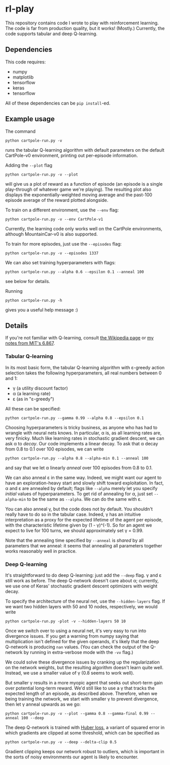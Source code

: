 # rl-play

This repository contains code I wrote to play with reinforcement learning.
The code is far from production quality, but it works! (Mostly.)
Currently, the code supports tabular and deep Q-learning.

## Dependencies

This code requires:
* numpy
* matplotlib
* tensorflow
* keras
* tensorflow

All of these dependencies can be `pip install`-ed.

## Example usage

The command
```
python cartpole-run.py -v
```
runs the tabular Q-learning algorithm with default parameters
on the default CartPole-v0 environment,
printing out per-episode information.

Adding the `--plot` flag
```
python cartpole-run.py -v --plot
```
will give us a plot of reward as a function of episode
(an episode is a single play-through of whatever game we're playing).
The resulting plot also displays
the exponentially-weighted moving average
and the past-100 episode average of the reward plotted alongside.

To train on a different environment,
use the `--env` flag:
```
python cartpole-run.py -v --env CartPole-v1
```
Currently, the learning code only works well on the CartPole environments,
although MountainCar-v0 is also supported.

To train for more episodes, just use the `--episodes` flag:
```
python cartpole-run.py -v --episodes 1337
```

We can also set training hyperparameters with flags:
```
python cartpole-run.py --alpha 0.6 --epsilon 0.1 --anneal 100
```
see below for details.

Running
```
python cartpole-run.py -h
```
gives you a useful help message :)

## Details

If you're not familiar with Q-learning,
consult [the Wikipedia page](https://en.wikipedia.org/wiki/Q-learning)
or [my notes from MIT's 6.867](http://web.mit.edu/txz/www/links.html).

### Tabular Q-learning

In its most basic form, the tabular Q-learning algorithm
with ε-greedy action selection
takes the following hyperparameters,
all real numbers between 0 and 1:
* γ (a utility discount factor)
* α (a learning rate)
* ε (as in "ε-greedy")

All these can be specified:
```
python cartpole-run.py --gamma 0.99 --alpha 0.8 --epsilon 0.1
```

Choosing hyperparameters is tricky business,
as anyone who has had to wrangle with neural nets knows.
In particular, α is, as all learning rates are,
very finicky.
Much like learning rates in stochastic gradient descent,
we can ask α to *decay*.
Our code implements a linear decay.
To ask that α decay from 0.8 to 0.1 over 100 episodes,
we can write
```
python cartpole-run.py --alpha 0.8 --alpha-min 0.1 --anneal 100
```
and say that we let α linearly *anneal* over 100 episodes from 0.8 to 0.1.

We can also anneal ε in the same way.
Indeed, we might want our agent to have an exploration-heavy start
and slowly shift toward exploitation.
In fact, α and ε are annealed by default;
flags like `--alpha` merely let you specify
*initial* values of hyperparameters.
To get rid of annealing for α,
just set `--alpha-min` to be the same as `--alpha`.
We can do the same with ε.

You can also anneal γ,
but the code does not by default.
You shouldn't really have to do so in the tabular case.
Indeed, γ has an intuitive interpretation
as a proxy for the expected lifetime of the agent per episode,
with the characteristic lifetime given by (1 - γ)^(-1).
So for an agent we expect to live for 100 turns,
we should approximately set γ = 0.99.

Note that the annealing time specified by `--anneal`
is *shared* by all parameters that we anneal:
it seems that annealing all parameters together
works reasonably well in practice.

### Deep Q-learning

It's straightforward to do deep Q-learning:
just add the `--deep` flag.
γ and ε still work as before.
The deep Q-network doesn't care about α;
currently, we use one of Keras' stochastic gradient descent optimizers with weight decay.

To specify the architecture of the neural net,
use the `--hidden-layers` flag.
If we want two hidden layers with 50 and 10 nodes, respectively,
we would write
```
python cartpole-run.py -plot -v --hidden-layers 50 10
```

Once we switch over to using a neural net,
it's very easy to run into divergence issues.
If you get a warning from numpy saying
that multiplication isn't defined for the given operands,
it's likely that the deep Q-network is producing `nan` values.
(You can check the output of the Q-network
by running in extra-verbose mode with the `-vv` flag.)

We could solve these divergence issues
by cranking up the regularization on the network weights,
but the resulting algorithm doesn't learn quite well.
Instead, we use a smaller value of γ (0.8 seems to work well).

But smaller γ results in a more myopic agent
that seeks out short-term gain over potential long-term reward.
We'd still like to use a γ that tracks the expected length of an episode,
as described above.
Therefore, when we being training the network,
we start with smaller γ to prevent divergence,
then let γ anneal upwards as we go:
```
python cartpole-run.py -v --plot --gamma 0.8 --gamma-final 0.99 --anneal 100 --deep
```

The deep Q-network is trained with [Huber loss](https://en.wikipedia.org/wiki/Huber_loss),
a variant of squared error
in which gradients are clipped at some threshold,
which can be specified as
```
python cartpole-run.py -v --deep --delta-clip 0.5
```
Gradient clipping keeps our network robust to outliers,
which is important in the sorts of noisy environments
our agent is likely to encounter.

